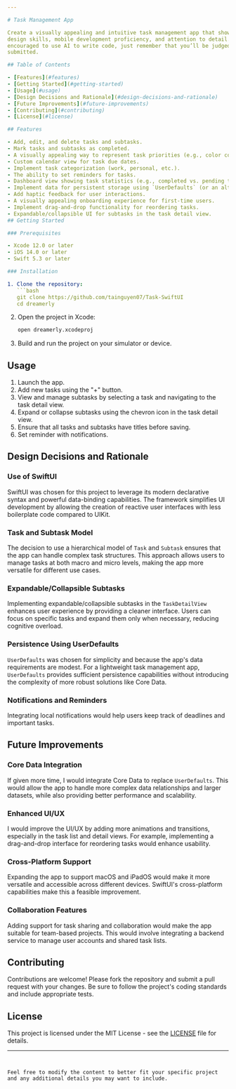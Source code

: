 ```yaml
---

# Task Management App

Create a visually appealing and intuitive task management app that showcases your UI/UX
design skills, mobile development proficiency, and attention to detail. You are allowed and
encouraged to use AI to write code, just remember that you’ll be judged by the code you
submitted.

## Table of Contents

- [Features](#features)
- [Getting Started](#getting-started)
- [Usage](#usage)
- [Design Decisions and Rationale](#design-decisions-and-rationale)
- [Future Improvements](#future-improvements)
- [Contributing](#contributing)
- [License](#license)

## Features

- Add, edit, and delete tasks and subtasks.
- Mark tasks and subtasks as completed.
- A visually appealing way to represent task priorities (e.g., color coding, icons).
- Custom calendar view for task due dates.
- Implement task categorization (work, personal, etc.).
- The ability to set reminders for tasks.
- Dashboard view showing task statistics (e.g., completed vs. pending tasks).
- Implement data for persistent storage using `UserDefaults` (or an alternative if implemented).
- Add haptic feedback for user interactions.
- A visually appealing onboarding experience for first-time users.
- Implement drag-and-drop functionality for reordering tasks.
- Expandable/collapsible UI for subtasks in the task detail view.
## Getting Started

### Prerequisites

- Xcode 12.0 or later
- iOS 14.0 or later
- Swift 5.3 or later

### Installation

1. Clone the repository:
   ```bash
   git clone https://github.com/tainguyen07/Task-SwiftUI
   cd dreamerly
   ```
2. Open the project in Xcode:
   ```bash
   open dreamerly.xcodeproj
   ```
3. Build and run the project on your simulator or device.

## Usage

1. Launch the app.
2. Add new tasks using the "+" button.
3. View and manage subtasks by selecting a task and navigating to the task detail view.
4. Expand or collapse subtasks using the chevron icon in the task detail view.
5. Ensure that all tasks and subtasks have titles before saving.
6. Set reminder with notifications.

## Design Decisions and Rationale

### Use of SwiftUI

SwiftUI was chosen for this project to leverage its modern declarative syntax and powerful data-binding capabilities. The framework simplifies UI development by allowing the creation of reactive user interfaces with less boilerplate code compared to UIKit.

### Task and Subtask Model

The decision to use a hierarchical model of `Task` and `Subtask` ensures that the app can handle complex task structures. This approach allows users to manage tasks at both macro and micro levels, making the app more versatile for different use cases.

### Expandable/Collapsible Subtasks

Implementing expandable/collapsible subtasks in the `TaskDetailView` enhances user experience by providing a cleaner interface. Users can focus on specific tasks and expand them only when necessary, reducing cognitive overload.

### Persistence Using UserDefaults

`UserDefaults` was chosen for simplicity and because the app's data requirements are modest. For a lightweight task management app, `UserDefaults` provides sufficient persistence capabilities without introducing the complexity of more robust solutions like Core Data.

### Notifications and Reminders

Integrating local notifications would help users keep track of deadlines and important tasks.

## Future Improvements

### Core Data Integration

If given more time, I would integrate Core Data to replace `UserDefaults`. This would allow the app to handle more complex data relationships and larger datasets, while also providing better performance and scalability.

### Enhanced UI/UX

I would improve the UI/UX by adding more animations and transitions, especially in the task list and detail views. For example, implementing a drag-and-drop interface for reordering tasks would enhance usability.

### Cross-Platform Support

Expanding the app to support macOS and iPadOS would make it more versatile and accessible across different devices. SwiftUI's cross-platform capabilities make this a feasible improvement.

### Collaboration Features

Adding support for task sharing and collaboration would make the app suitable for team-based projects. This would involve integrating a backend service to manage user accounts and shared task lists.

## Contributing

Contributions are welcome! Please fork the repository and submit a pull request with your changes. Be sure to follow the project's coding standards and include appropriate tests.

## License

This project is licensed under the MIT License - see the [LICENSE](LICENSE) file for details.

---
```


Feel free to modify the content to better fit your specific project and any additional details you may want to include.
